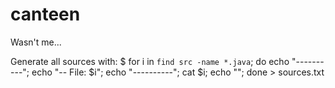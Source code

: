canteen
=======

Wasn't me...

Generate all sources with:
$ for i in `find src -name *.java`; do echo "----------"; echo "-- File: $i"; echo "----------"; cat $i; echo ""; done > sources.txt